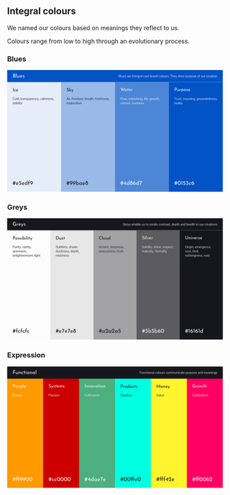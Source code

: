 ## Integral colours

We named our colours based on meanings they reflect to us. 

Colours range from low to high through an evolutionary process. 

### Blues 

![Blue colours](https://github.com/flexewebs/integralbranding/blob/main/i/Colour%20-%20Blues%20Alternative.png "Blue colours")

### Greys 

![Grey colours](https://github.com/flexewebs/integralbranding/blob/main/i/Colour%20-%20Greys.png "Grey colours")

### Expression

![Expression colours](https://github.com/flexewebs/integralbranding/blob/main/i/Colour%20-%20Functional.png "Expression colours")

